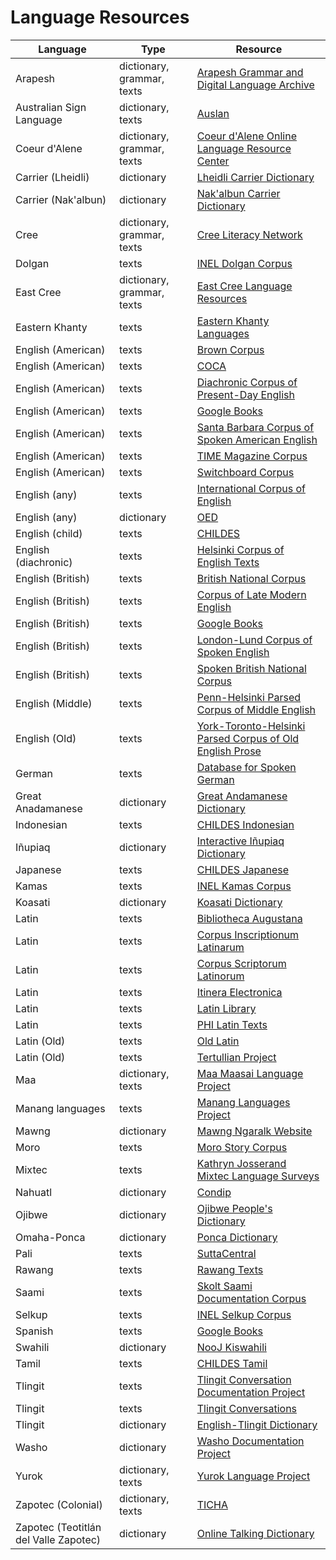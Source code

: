 # Language Resources

Language                              | Type                       | Resource
--------------------------------------|----------------------------|--------------------------------------------------------------------------------------------------------------------------------------------------------------------------------------
Arapesh                               | dictionary, grammar, texts | [Arapesh Grammar and Digital Language Archive](http://www.arapesh.org/)
Australian Sign Language              | dictionary, texts          | [Auslan](http://www.auslan.org.au/)
Coeur d'Alene                         | dictionary, grammar, texts | [Coeur d'Alene Online Language Resource Center](http://lasrv01.ipfw.edu/COLRC/reichard.php)
Carrier (Lheidli)                     | dictionary                 | [Lheidli Carrier Dictionary](http://www.billposer.org/LheidliCarrierDictionary/)
Carrier (Nak'albun)                   | dictionary                 | [Nak'albun Carrier Dictionary](http://www.billposer.org/NakalbunCarrierDictionary/)
Cree                                  | dictionary, grammar, texts | [Cree Literacy Network](https://creeliteracy.org/)
Dolgan                                | texts                      | [INEL Dolgan Corpus](https://corpora.uni-hamburg.de/hzsk/de/islandora/object/spoken-corpus:dolgan-1.0)
East Cree                             | dictionary, grammar, texts | [East Cree Language Resources](https://www.eastcree.org/cree/)
Eastern Khanty                        | texts                      | [Eastern Khanty Languages](http://www.policy.hu/filtchenko/Documenting%20Eastern%20Khanty/index.htm)
English (American)                    | texts                      | [Brown Corpus](http://www.helsinki.fi/varieng/CoRD/corpora/BROWN/)
English (American)                    | texts                      | [COCA](https://corpus.byu.edu/coca/)
English (American)                    | texts                      | [Diachronic Corpus of Present-Day English](http://www.helsinki.fi/varieng/CoRD/corpora/DCPSE/index.html)
English (American)                    | texts                      | [Google Books](http://googlebooks.byu.edu/)
English (American)                    | texts                      | [Santa Barbara Corpus of Spoken American English](http://www.linguistics.ucsb.edu/research/santa-barbara-corpus)
English (American)                    | texts                      | [TIME Magazine Corpus](https://corpus.byu.edu/time/)
English (American)                    | texts                      | [Switchboard Corpus](https://www.isip.piconepress.com/projects/switchboard/)
English (any)                         | texts                      | [International Corpus of English](http://ice-corpora.net/ice/)
English (any)                         | dictionary                 | [OED](https://corpus.byu.edu/oed/)
English (child)                       | texts                      | [CHILDES](https://childes.talkbank.org/)
English (diachronic)                  | texts                      | [Helsinki Corpus of English Texts](http://www.helsinki.fi/varieng/CoRD/corpora/HelsinkiCorpus/)
English (British)                     | texts                      | [British National Corpus](http://www.natcorp.ox.ac.uk/)
English (British)                     | texts                      | [Corpus of Late Modern English](http://www.helsinki.fi/varieng/CoRD/corpora/CLMETEV/)
English (British)                     | texts                      | [Google Books](http://googlebooks.byu.edu/)
English (British)                     | texts                      | [London-Lund Corpus of Spoken English](http://www.helsinki.fi/varieng/CoRD/corpora/LLC/)
English (British)                     | texts                      | [Spoken British National Corpus](https://linguistlist.org/issues/29/29-4591.html)
English (Middle)                      | texts                      | [Penn-Helsinki Parsed Corpus of Middle English](https://www.ling.upenn.edu/mideng/)
English (Old)                         | texts                      | [York-Toronto-Helsinki Parsed Corpus of Old English Prose](http://www-users.york.ac.uk/~lang22/YCOE/YcoeHome.htm)
German                                | texts                      | [Database for Spoken German](https://dgd.ids-mannheim.de/)
Great Anadamanese                     | dictionary                 | [Great Andamanese Dictionary](http://www.andamanese.net/GA-lexicon/lexicon/index.htm)
Indonesian                            | texts                      | [CHILDES Indonesian](https://childes.talkbank.org/browser/index.php?url=EastAsian/Indonesian/Jakarta/)
Iñupiaq                               | dictionary                 | [Interactive Iñupiaq Dictionary](http://www.alaskool.org/language/dictionaries/inupiaq/dictionary.htm)
Japanese                              | texts                      | [CHILDES Japanese](https://childes.talkbank.org/access/Japanese/Miyata.html)
Kamas                                 | texts                      | [INEL Kamas Corpus](https://inel.corpora.uni-hamburg.de/KamasCorpus/search)
Koasati                               | dictionary                 | [Koasati Dictionary](https://koasati.azurewebsites.net/)
Latin                                 | texts                      | [Bibliotheca Augustana](http://www.hs-augsburg.de/~harsch/a_chron.html)
Latin                                 | texts                      | [Corpus Inscriptionum Latinarum](https://arachne.uni-koeln.de/drupal/?q=en/node/291)
Latin                                 | texts                      | [Corpus Scriptorum Latinorum](http://www.forumromanum.org/literature/index.html)
Latin                                 | texts                      | [Itinera Electronica](http://agoraclass.fltr.ucl.ac.be/concordances/intro.htm)
Latin                                 | texts                      | [Latin Library](http://thelatinlibrary.com/)
Latin                                 | texts                      | [PHI Latin Texts](https://latin.packhum.org/browse)
Latin (Old)                           | texts                      | [Old Latin](https://en.wikipedia.org/wiki/Old_Latin)
Latin (Old)                           | texts                      | [Tertullian Project](http://tertullian.org/)
Maa                                   | dictionary, texts          | [Maa Maasai Language Project](https://pages.uoregon.edu/maasai/)
Manang languages                      | texts                      | [Manang Languages Project](https://mananglanguages.isg.siue.edu/)
Mawng                                 | dictionary                 | [Mawng Ngaralk Website](http://www.mawngngaralk.org.au/main/index.php)
Moro                                  | texts                      | [Moro Story Corpus](http://linguistics.berkeley.edu/moro/#/)
Mixtec                                | texts                      | [Kathryn Josserand Mixtec Language Surveys](https://fromthepage.lib.utexas.edu/sullivant/the-kathryn-josserand-mixtec-language-surveys?sfns=mo)
Nahuatl                               | dictionary                 | [Condip](http://condip.dk/condip.php)
Ojibwe                                | dictionary                 | [Ojibwe People's Dictionary](https://ojibwe.lib.umn.edu/)
Omaha-Ponca                           | dictionary                 | [Ponca Dictionary](https://www.webonary.org/dojomaha-ponca/)
Pali                                  | texts                      | [SuttaCentral](https://suttacentral.net/)
Rawang                                | texts                      | [Rawang Texts](http://tibeto-burman.net/rda/texts/index.html)
Saami                                 | texts                      | [Skolt Saami Documentation Corpus](http://metashare.csc.fi/repository/browse/skolt-saami-documentation-corpus-2016/3bb9c396987411e3b2eb005056be118efb344a7e95cc4628a7635540c213a0f4/)
Selkup                                | texts                      | [INEL Selkup Corpus](https://inel.corpora.uni-hamburg.de/SelkupCorpus/search)
Spanish                               | texts                      | [Google Books](http://googlebooks.byu.edu/)
Swahili                               | dictionary                 | [NooJ Kiswahili](http://www.nooj-association.org/index.php?option=com_k2&view=item&id=120:kiswahili-resource&Itemid=611)
Tamil                                 | texts                      | [CHILDES Tamil](https://childes.talkbank.org/browser/index.php?url=Other/Tamil/)
Tlingit                               | texts                      | [Tlingit Conversation Documentation Project](http://www.uas.alaska.edu/arts_sciences/humanities/alaska-languages/cuped/video-conv/)
Tlingit                               | texts                      | [Tlingit Conversations](https://www.uas.alaska.edu/arts_sciences/humanities/alaska-languages/cuped/video-conv/)
Tlingit                               | dictionary                 | [English-Tlingit Dictionary](http://www.alaskool.org/language/dictionaries/akn/tlingit/information/Index_TND.html)
Washo                                 | dictionary                 | [Washo Documentation Project](https://lucian.uchicago.edu/blogs/washo/)
Yurok                                 | dictionary, texts          | [Yurok Language Project](http://linguistics.berkeley.edu/~yurok/index.php)
Zapotec (Colonial)                    | dictionary, texts          | [TICHA](https://ticha.haverford.edu/en/)
Zapotec (Teotitlán del Valle Zapotec) | dictionary                 | [Online Talking Dictionary](http://talkingdictionary.swarthmore.edu/teotitlan/)
